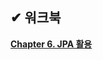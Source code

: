 ## ✔ 워크북
**[Chapter 6. JPA 활용](https://sweltering-diadem-a68.notion.site/Chapter-6-JPA-1ee55b9ff8dd80b29e5df0c5703e40b2?pvs=74)**
